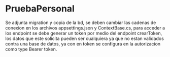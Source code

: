 # PruebaPersonal
Se adjunta migration y copia de la bd, se deben cambiar las cadenas de conexion en los archivos appsettings.json y ContextBase.cs, para acceder a los endpoint se debe generar un token 
por medio del endpoint crearToken, los datos que este solicita pueden ser cualquiera ya que no estan validados contra una base de datos, ya con en token se configura en la 
autorizacion como type Bearer token.
